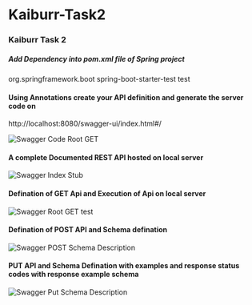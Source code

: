 # Kaiburr-Task2
### Kaiburr Task 2

##### Add Dependency into pom.xml file of Spring project
<dependency>
			<groupId>org.springframework.boot</groupId>
			<artifactId>spring-boot-starter-test</artifactId>
			<scope>test</scope>
</dependency>

#### Using Annotations create your API definition and generate the server code on 
[](http://localhost:8080/swagger-ui/index.html#/)http://localhost:8080/swagger-ui/index.html#/

![Swagger Code Root GET](https://github.com/abhiaggoel/Kaiburr-Task2/assets/74431001/e5667dd1-df5f-48b4-9f07-657ff380be76)

#### A complete Documented REST API hosted on local server

![Swagger Index Stub](https://github.com/abhiaggoel/Kaiburr-Task2/assets/74431001/211734ef-2873-4a4f-8245-435151e51077)

#### Defination of GET Api and Execution of Api on local server

![Swagger Root GET test](https://github.com/abhiaggoel/Kaiburr-Task2/assets/74431001/16b18414-992e-42c3-8c7a-063015de0df9)

#### Defination of POST API and Schema defination

![Swagger POST Schema Description](https://github.com/abhiaggoel/Kaiburr-Task2/assets/74431001/b6b7f9ea-5c78-48b3-8a3e-400d1057d9c6)

#### PUT API and Schema Defination with examples and response status codes with response example schema

![Swagger Put Schema Description](https://github.com/abhiaggoel/Kaiburr-Task2/assets/74431001/31ae50a6-ae1e-4759-9b76-83f7b84b785f)
